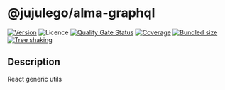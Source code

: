 # @jujulego/alma-graphql
[![Version](https://img.shields.io/npm/v/@jujulego/alma-graphql)](https://www.npmjs.com/package/@jujulego/alma-graphql)
![Licence](https://img.shields.io/github/license/jujulego/alma)
[![Quality Gate Status](https://sonarcloud.io/api/project_badges/measure?project=jujulego_alma-graphql&metric=alert_status)](https://sonarcloud.io/dashboard?id=jujulego_alma-graphql)
[![Coverage](https://sonarcloud.io/api/project_badges/measure?project=jujulego_alma-graphql&metric=coverage)](https://sonarcloud.io/dashboard?id=jujulego_alma-graphql)
[![Bundled size](https://badgen.net/bundlephobia/minzip/@jujulego/alma-graphql@latest)](https://bundlephobia.com/package/@jujulego/alma-graphql@latest)
[![Tree shaking](https://badgen.net/bundlephobia/tree-shaking/@jujulego/alma-graphql@latest)](https://bundlephobia.com/package/@jujulego/alma-graphql@latest)

## Description
React generic utils
